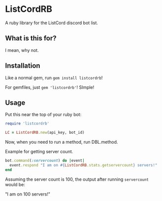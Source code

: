 # ListCordRB

A ruby library for the ListCord discord bot list.

## What is this for?

I mean, why not.

## Installation

Like a normal gem, run `gem install listcordrb`!

For gemfiles, just `gem 'listcordrb'`! SImple!

## Usage

Put this near the top of your ruby bot:

```ruby
require 'listcordrb'

LC = ListCordRB.new(api_key, bot_id)
```

Now, when you need to run a method, run DBL.method.

Example for getting server count.

```ruby
bot.command(:servercount) do |event|
  event.respond "I am on #{ListCordRB.stats.getservercount} servers!"
end
```

Assuming the server count is 100, the output after running `servercount` would be:

"I am on 100 servers!"

